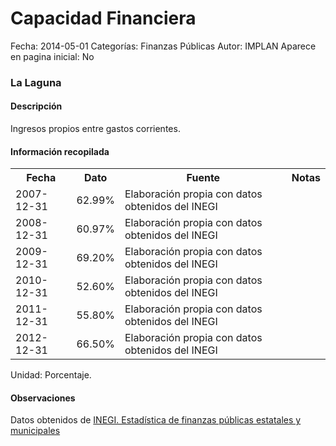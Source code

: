 Capacidad Financiera
=====

Fecha: 2014-05-01
Categorías: Finanzas Públicas
Autor: IMPLAN
Aparece en pagina inicial: No

### La Laguna

#### Descripción

Ingresos propios entre gastos corrientes.

#### Información recopilada

<table class="table table-hover table-bordered">
  <tr><th>Fecha</th><th>Dato</th><th>Fuente</th><th>Notas</th></tr>
  <tr><td>2007-12-31</td><td>62.99%</td><td>Elaboración propia con datos obtenidos del INEGI</td><td></td></tr>
  <tr><td>2008-12-31</td><td>60.97%</td><td>Elaboración propia con datos obtenidos del INEGI</td><td></td></tr>
  <tr><td>2009-12-31</td><td>69.20%</td><td>Elaboración propia con datos obtenidos del INEGI</td><td></td></tr>
  <tr><td>2010-12-31</td><td>52.60%</td><td>Elaboración propia con datos obtenidos del INEGI</td><td></td></tr>
  <tr><td>2011-12-31</td><td>55.80%</td><td>Elaboración propia con datos obtenidos del INEGI</td><td></td></tr>
  <tr><td>2012-12-31</td><td>66.50%</td><td>Elaboración propia con datos obtenidos del INEGI</td><td></td></tr>
</table>

Unidad: Porcentaje.

#### Observaciones

Datos obtenidos de [INEGI. Estadística de finanzas públicas estatales y municipales](http://www.inegi.org.mx/sistemas/olap/Proyectos/bd/continuas/finanzaspublicas/FPMun.asp?s=est&c=11289&proy=efipem_fmun)
